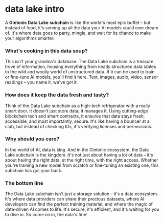 # data lake intro

A **Gintonic Data Lake** **subchain** is like the world's most epic buffet – but instead of food, it's serving up all the data your AI models could ever dream of. It's where data goes to party, mingle, and wait for its chance to make your algorithms smarter.

### What's cooking in this data soup?

This isn't your grandma's database. The Data Lake subchain is a treasure trove of information, housing everything from neatly structured data tables to the wild and woolly world of unstructured data. If it can be used to train or fine-tune AI models, you'll find it here. Text, images, audio, video, sensor readings – you name it, we've got it.

### How does it keep the data fresh and tasty?

Think of the Data Lake subchain as a high-tech refrigerator with a really smart door. It doesn't just store data; it manages it. Using cutting-edge blockchain tech and smart contracts, it ensures that data stays fresh, accessible, and most importantly, secure. It's like having a bouncer at a club, but instead of checking IDs, it's verifying licenses and permissions.

### Why should you care?

In the world of AI, data is king. And in the Gintonic ecosystem, the Data Lake subchain is the kingdom. It's not just about having a lot of data – it's about having the right data, at the right time, with the right access. Whether you're training a new model from scratch or fine-tuning an existing one, this subchain has got your back.

### The bottom line

The Data Lake subchain isn't just a storage solution – it's a data ecosystem. It's where data providers can share their precious datasets, where AI developers can find the perfect training material, and where the magic of data-driven AI comes to life. It's secure, it's efficient, and it's waiting for you to dive in. So come on in, the data's fine!
